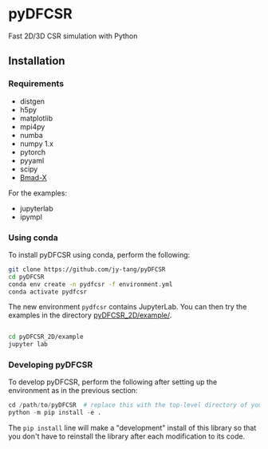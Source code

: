 # pyDFCSR

Fast 2D/3D CSR simulation with Python

## Installation

### Requirements

- distgen
- h5py
- matplotlib
- mpi4py
- numba
- numpy 1.x
- pytorch
- pyyaml
- scipy
- [Bmad-X](https://github.com/bmad-sim/Bmad-X)

For the examples:

- jupyterlab
- ipympl

### Using conda

To install pyDFCSR using conda, perform the following:

```bash
git clone https://github.com/jy-tang/pyDFCSR
cd pyDFCSR
conda env create -n pydfcsr -f environment.yml
conda activate pydfcsr
```

The new environment `pydfcsr` contains JupyterLab. You can then try the examples in
the directory [pyDFCSR_2D/example/](pyDFCSR_2D/example/).

```bash

cd pyDFCSR_2D/example
jupyter lab
```

### Developing pyDFCSR

To develop pyDFCSR, perform the following after setting up the environment as
in the previous section:

```python
cd /path/to/pyDFCSR  # replace this with the top-level directory of your clone
python -m pip install -e .
```

The `pip install` line will make a "development" install of this library so
that you don't have to reinstall the library after each modification to its
code.
